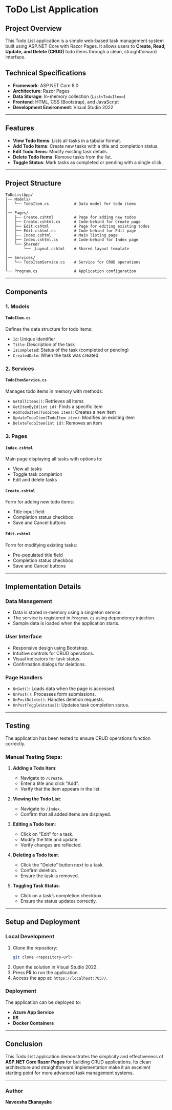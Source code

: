 # ToDo List Application

## Project Overview
This Todo List application is a simple web-based task management system built using ASP.NET Core with Razor Pages. It allows users to **Create, Read, Update, and Delete (CRUD)** todo items through a clean, straightforward interface.

## Technical Specifications

- **Framework**: ASP.NET Core 8.0  
- **Architecture**: Razor Pages  
- **Data Storage**: In-memory collection (`List<TodoItem>`)  
- **Frontend**: HTML, CSS (Bootstrap), and JavaScript  
- **Development Environment**: Visual Studio 2022  

---

## Features
- **View Todo Items**: Lists all tasks in a tabular format.
- **Add Todo Items**: Create new tasks with a title and completion status.
- **Edit Todo Items**: Modify existing task details.
- **Delete Todo Items**: Remove tasks from the list.
- **Toggle Status**: Mark tasks as completed or pending with a single click.

---

## Project Structure
```
ToDoListApp/
│── Models/
│   └── TodoItem.cs           # Data model for todo items
│
│── Pages/
│   ├── Create.cshtml         # Page for adding new todos
│   ├── Create.cshtml.cs      # Code-behind for Create page
│   ├── Edit.cshtml           # Page for editing existing todos
│   ├── Edit.cshtml.cs        # Code-behind for Edit page
│   ├── Index.cshtml          # Main listing page
│   ├── Index.cshtml.cs       # Code-behind for Index page
│   └── Shared/
│       └── _Layout.cshtml    # Shared layout template
│
│── Services/
│   └── TodoItemService.cs    # Service for CRUD operations
│
└── Program.cs                # Application configuration
```

---

## Components

### 1. Models
#### `TodoItem.cs`
Defines the data structure for todo items:
- `Id`: Unique identifier
- `Title`: Description of the task
- `IsCompleted`: Status of the task (completed or pending)
- `CreatedDate`: When the task was created

### 2. Services
#### `TodoItemService.cs`
Manages todo items in memory with methods:
- `GetAllItems()`: Retrieves all items
- `GetItemById(int id)`: Finds a specific item
- `AddTodoItem(TodoItem item)`: Creates a new item
- `UpdateTodoItem(TodoItem item)`: Modifies an existing item
- `DeleteTodoItem(int id)`: Removes an item

### 3. Pages
#### `Index.cshtml`
Main page displaying all tasks with options to:
- View all tasks
- Toggle task completion
- Edit and delete tasks

#### `Create.cshtml`
Form for adding new todo items:
- Title input field
- Completion status checkbox
- Save and Cancel buttons

#### `Edit.cshtml`
Form for modifying existing tasks:
- Pre-populated title field
- Completion status checkbox
- Save and Cancel buttons

---

## Implementation Details

### Data Management
- Data is stored in-memory using a singleton service.
- The service is registered in `Program.cs` using dependency injection.
- Sample data is loaded when the application starts.

### User Interface
- Responsive design using Bootstrap.
- Intuitive controls for CRUD operations.
- Visual indicators for task status.
- Confirmation dialogs for deletions.

### Page Handlers
- `OnGet()`: Loads data when the page is accessed.
- `OnPost()`: Processes form submissions.
- `OnPostDelete()`: Handles deletion requests.
- `OnPostToggleStatus()`: Updates task completion status.

---

## Testing
The application has been tested to ensure CRUD operations function correctly.
### Manual Testing Steps:
1. **Adding a Todo Item**:
   - Navigate to `/Create`.
   - Enter a title and click "Add".
   - Verify that the item appears in the list.

2. **Viewing the Todo List**:
   - Navigate to `/Index`.
   - Confirm that all added items are displayed.

3. **Editing a Todo Item**:
   - Click on "Edit" for a task.
   - Modify the title and update.
   - Verify changes are reflected.

4. **Deleting a Todo Item**:
   - Click the "Delete" button next to a task.
   - Confirm deletion.
   - Ensure the task is removed.

5. **Toggling Task Status**:
   - Click on a task’s completion checkbox.
   - Ensure the status updates correctly.

---

## Setup and Deployment

### Local Development
1. Clone the repository:
   ```sh
   git clone <repository-url>
   ```
2. Open the solution in Visual Studio 2022.
3. Press **F5** to run the application.
4. Access the app at: `https://localhost:7037/`.

### Deployment
The application can be deployed to:
- **Azure App Service**
- **IIS**
- **Docker Containers**

---

## Conclusion
This Todo List application demonstrates the simplicity and effectiveness of **ASP.NET Core Razor Pages** for building CRUD applications. Its clean architecture and straightforward implementation make it an excellent starting point for more advanced task management systems.

---

### Author
**Naveesha Ekanayake**
